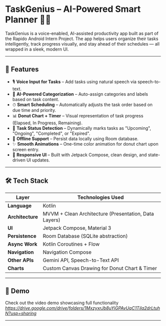 # TaskGenius – AI-Powered Smart Planner 🧠📅

TaskGenius is a voice-enabled, AI-assisted productivity app built as part of the Rapido Android Intern Project. The app helps users organize their tasks intelligently, track progress visually, and stay ahead of their schedules — all wrapped in a sleek, modern UI.

---

## 🚀 Features

- 🎙️ **Voice Input for Tasks** – Add tasks using natural speech via speech-to-text.
- 🤖 **AI-Powered Categorization** – Auto-assign categories and labels based on task content.
- ⏱ **Smart Scheduling** – Automatically adjusts the task order based on due time and priority.
- 📊 **Donut Chart + Timer** – Visual representation of task progress (Elapsed, In Progress, Remaining).
- 🧠 **Task Status Detection** – Dynamically marks tasks as "Upcoming", "Ongoing", "Completed", or "Expired".
- 💾 **Offline Support** – Persist data locally using Room database.
- ✨ **Smooth Animations** – One-time color animation for donut chart upon screen entry.
- 📱 **Responsive UI** – Built with Jetpack Compose, clean design, and state-driven UI updates.

---

## 🛠️ Tech Stack

| Layer          | Technologies Used                                                                 |
|----------------|------------------------------------------------------------------------------------|
| **Language**   | Kotlin                                                                             |
| **Architecture** | MVVM + Clean Architecture (Presentation, Data Layers)                  |
| **UI**         | Jetpack Compose, Material 3                                                       |
| **Persistence**| Room Database (SQLite abstraction)                                                |
| **Async Work** | Kotlin Coroutines + Flow                                                          |
| **Navigation** | Navigation Compose                                                                |
| **Other APIs** | Gemini API, Speech-to-Text API                                               |
| **Charts**     | Custom Canvas Drawing for Donut Chart & Timer                                     |

---

## 📸 Demo

Check out the video demo showcasing full functionality *https://drive.google.com/drive/folders/1MxzyxrJb8uYiGPAvUqC1Tila2drLtuhN?usp=sharing*

---
